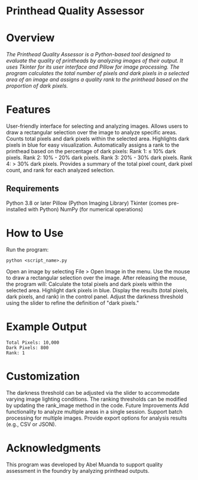 
# Printhead Quality Assessor
# Overview
_The Printhead Quality Assessor is a Python-based tool designed to evaluate the quality of printheads by analyzing images of their output. It uses Tkinter for its user interface and Pillow for image processing. The program calculates the total number of pixels and dark pixels in a selected area of an image and assigns a quality rank to the printhead based on the proportion of dark pixels._

# Features
User-friendly interface for selecting and analyzing images.
Allows users to draw a rectangular selection over the image to analyze specific areas.
Counts total pixels and dark pixels within the selected area.
Highlights dark pixels in blue for easy visualization.
Automatically assigns a rank to the printhead based on the percentage of dark pixels:
Rank 1: ≤ 10% dark pixels.
Rank 2: 10% - 20% dark pixels.
Rank 3: 20% - 30% dark pixels.
Rank 4: > 30% dark pixels.
Provides a summary of the total pixel count, dark pixel count, and rank for each analyzed selection.

## Requirements
Python 3.8 or later
Pillow (Python Imaging Library)
Tkinter (comes pre-installed with Python)
NumPy (for numerical operations)

# How to Use
Run the program:

    python <script_name>.py

Open an image by selecting File > Open Image in the menu.
Use the mouse to draw a rectangular selection over the image.
After releasing the mouse, the program will:
Calculate the total pixels and dark pixels within the selected area.
Highlight dark pixels in blue.
Display the results (total pixels, dark pixels, and rank) in the control panel.
Adjust the darkness threshold using the slider to refine the definition of "dark pixels."

# Example Output

    Total Pixels: 10,000
    Dark Pixels: 800
    Rank: 1

# Customization
The darkness threshold can be adjusted via the slider to accommodate varying image lighting conditions.
The ranking thresholds can be modified by updating the rank_image method in the code.
Future Improvements
Add functionality to analyze multiple areas in a single session.
Support batch processing for multiple images.
Provide export options for analysis results (e.g., CSV or JSON).

# Acknowledgments
This program was developed by Abel Muanda to support quality assessment in the foundry by analyzing printhead outputs.




